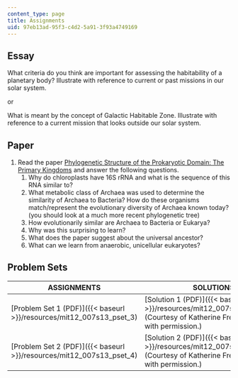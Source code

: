 ```yaml
---
content_type: page
title: Assignments
uid: 97eb13ad-95f3-c4d2-5a91-3f93a4749169
---
```


Essay
-----

What criteria do you think are important for assessing the habitability of a planetary body? Illustrate with reference to current or past missions in our solar system.

or

What is meant by the concept of Galactic Habitable Zone. Illustrate with reference to a current mission that looks outside our solar system.

Paper
-----

1.  Read the paper [Phylogenetic Structure of the Prokaryotic Domain: The Primary Kingdoms](http://www.jstor.org/discover/10.2307/67531?uid=3739696&uid=2&uid=4&uid=3739256&sid=21102534816903) and answer the following questions.
    1.  Why do chloroplasts have 16S rRNA and what is the sequence of this RNA similar to?
    2.  What metabolic class of Archaea was used to determine the similarity of Archaea to Bacteria? How do these organisms match/represent the evolutionary diversity of Archaea known today? (you should look at a much more recent phylogenetic tree)
    3.  How evolutionarily similar are Archaea to Bacteria or Eukarya?
    4.  Why was this surprising to learn?
    5.  What does the paper suggest about the universal ancestor?
    6.  What can we learn from anaerobic, unicellular eukaryotes?

Problem Sets
------------

| ASSIGNMENTS | SOLUTIONS |
| --- | --- |
| [Problem Set 1 (PDF)]({{< baseurl >}}/resources/mit12_007s13_pset_3) | [Solution 1 (PDF)]({{< baseurl >}}/resources/mit12_007s13_solution_3) (Courtesy of Katherine French. Used with permission.) |
| [Problem Set 2 (PDF)]({{< baseurl >}}/resources/mit12_007s13_pset_4) | [Solution 2 (PDF)]({{< baseurl >}}/resources/mit12_007s13_solution_4) (Courtesy of Katherine French. Used with permission.)